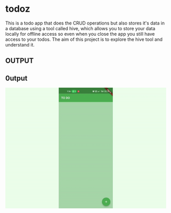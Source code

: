 # todoz

This is a todo app that does the CRUD operations but also stores it's data in a database using a tool called hive, which allows you to store your data locally for offline access so even when you close the app you still have access to your todos. 
The aim of this project is to explore the hive tool and understand it.

## OUTPUT

## 0utput
![](https://github.com/emjaycodes/todoz/blob/master/todo.gif)
